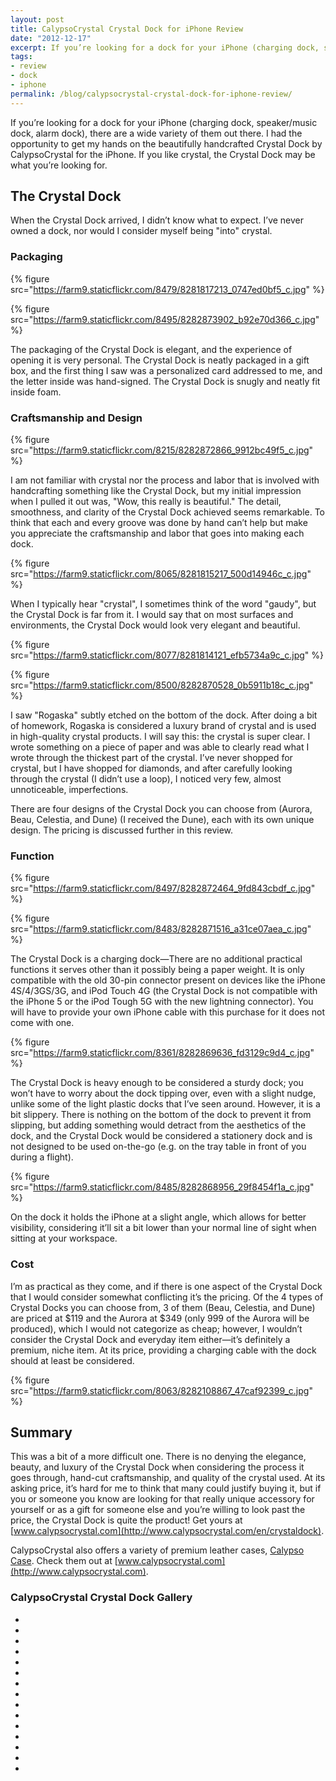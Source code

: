 ```yaml
---
layout: post
title: CalypsoCrystal Crystal Dock for iPhone Review
date: "2012-12-17"
excerpt: If you’re looking for a dock for your iPhone (charging dock, speaker/music dock, alarm dock), there are a wide variety of them out there. I had the opportunity to get my hands on the beautifully handcrafted Crystal Dock by CalypsoCrystal for the iPhone. If you like crystal, the Crystal Dock may be what you’re looking for.
tags:
- review
- dock
- iphone
permalink: /blog/calypsocrystal-crystal-dock-for-iphone-review/
---
```


If you’re looking for a dock for your iPhone (charging dock, speaker/music dock, alarm dock), there are a wide variety of them out there. I had the opportunity to get my hands on the beautifully handcrafted Crystal Dock by CalypsoCrystal for the iPhone. If you like crystal, the Crystal Dock may be what you’re looking for.

## The Crystal Dock

When the Crystal Dock arrived, I didn’t know what to expect. I’ve never owned a dock, nor would I consider myself being "into" crystal.

### Packaging

{% figure src="https://farm9.staticflickr.com/8479/8281817213_0747ed0bf5_c.jpg" %}

{% figure src="https://farm9.staticflickr.com/8495/8282873902_b92e70d366_c.jpg" %}

The packaging of the Crystal Dock is elegant, and the experience of opening it is very personal. The Crystal Dock is neatly packaged in a gift box, and the first thing I saw was a personalized card addressed to me, and the letter inside was hand-signed. The Crystal Dock is snugly and neatly fit inside foam.

### Craftsmanship and Design

{% figure src="https://farm9.staticflickr.com/8215/8282872866_9912bc49f5_c.jpg" %}

I am not familiar with crystal nor the process and labor that is involved with handcrafting something like the Crystal Dock, but my initial impression when I pulled it out was, "Wow, this really is beautiful." The detail, smoothness, and clarity of the Crystal Dock achieved seems remarkable. To think that each and every groove was done by hand can’t help but make you appreciate the craftsmanship and labor that goes into making each dock.

{% figure src="https://farm9.staticflickr.com/8065/8281815217_500d14946c_c.jpg" %}

When I typically hear "crystal", I sometimes think of the word "gaudy", but the Crystal Dock is far from it. I would say that on most surfaces and environments, the Crystal Dock would look very elegant and beautiful.

{% figure src="https://farm9.staticflickr.com/8077/8281814121_efb5734a9c_c.jpg" %}

{% figure src="https://farm9.staticflickr.com/8500/8282870528_0b5911b18c_c.jpg" %}

I saw "Rogaska" subtly etched on the bottom of the dock. After doing a bit of homework, Rogaska is considered a luxury brand of crystal and is used in high-quality crystal products. I will say this: the crystal is super clear. I wrote something on a piece of paper and was able to clearly read what I wrote through the thickest part of the crystal. I’ve never shopped for crystal, but I have shopped for diamonds, and after carefully looking through the crystal (I didn’t use a loop), I noticed very few, almost unnoticeable, imperfections.

There are four designs of the Crystal Dock you can choose from (Aurora, Beau, Celestia, and Dune) (I received the Dune), each with its own unique design. The pricing is discussed further in this review.

### Function

{% figure src="https://farm9.staticflickr.com/8497/8282872464_9fd843cbdf_c.jpg" %}

{% figure src="https://farm9.staticflickr.com/8483/8282871516_a31ce07aea_c.jpg" %}

The Crystal Dock is a charging dock—There are no additional practical functions it serves other than it possibly being a paper weight. It is only compatible with the old 30-pin connector present on devices like the iPhone 4S/4/3GS/3G, and iPod Touch 4G (the Crystal Dock is not compatible with the iPhone 5 or the iPod Tough 5G with the new lightning connector). You will have to provide your own iPhone cable with this purchase for it does not come with one.

{% figure src="https://farm9.staticflickr.com/8361/8282869636_fd3129c9d4_c.jpg" %}

The Crystal Dock is heavy enough to be considered a sturdy dock; you won’t have to worry about the dock tipping over, even with a slight nudge, unlike some of the light plastic docks that I’ve seen around. However, it is a bit slippery. There is nothing on the bottom of the dock to prevent it from slipping, but adding something would detract from the aesthetics of the dock, and the Crystal Dock would be considered a stationery dock and is not designed to be used on-the-go (e.g. on the tray table in front of you during a flight).

{% figure src="https://farm9.staticflickr.com/8485/8282868956_29f8454f1a_c.jpg" %}

On the dock it holds the iPhone at a slight angle, which allows for better visibility, considering it’ll sit a bit lower than your normal line of sight when sitting at your workspace.

### Cost

I’m as practical as they come, and if there is one aspect of the Crystal Dock that I would consider somewhat conflicting it’s the pricing. Of the 4 types of Crystal Docks you can choose from, 3 of them (Beau, Celestia, and Dune) are priced at $119 and the Aurora at $349 (only 999 of the Aurora will be produced), which I would not categorize as cheap; however, I wouldn’t consider the Crystal Dock and everyday item either—it’s definitely a premium, niche item. At its price, providing a charging cable with the dock should at least be considered.

{% figure src="https://farm9.staticflickr.com/8063/8282108867_47caf92399_c.jpg" %}

## Summary

This was a bit of a more difficult one. There is no denying the elegance, beauty, and luxury of the Crystal Dock when considering the process it goes through, hand-cut craftsmanship, and quality of the crystal used. At its asking price, it’s hard for me to think that many could justify buying it, but if you or someone you know are looking for that really unique accessory for yourself or as a gift for someone else and you’re willing to look past the price, the Crystal Dock is quite the product! Get yours at [www.calypsocrystal.com](http://www.calypsocrystal.com/en/crystaldock).

CalypsoCrystal also offers a variety of premium leather cases, [Calypso Case](http://www.calypsocrystal.com/en/calypsocase). Check them out at [www.calypsocrystal.com](http://www.calypsocrystal.com).

### CalypsoCrystal Crystal Dock Gallery

<div class="rslides-container gallery">
  <ul class="rslides navigation">
    <li><img src="https://farm9.staticflickr.com/8479/8281817213_0747ed0bf5_c.jpg" alt="" /></li>
    <li><img src="https://farm9.staticflickr.com/8495/8282873902_b92e70d366_c.jpg" alt="" /></li>
    <li><img src="https://farm9.staticflickr.com/8339/8281816549_159a852f44_c.jpg" alt="" /></li>
    <li><img src="https://farm9.staticflickr.com/8215/8282872866_9912bc49f5_c.jpg" alt="" /></li>
    <li><img src="https://farm9.staticflickr.com/8351/8282870828_2a366a8fe5_c.jpg" alt="" /></li>
    <li><img src="https://farm9.staticflickr.com/8497/8282872464_9fd843cbdf_c.jpg" alt="" /></li>
    <li><img src="https://farm9.staticflickr.com/8483/8282871516_a31ce07aea_c.jpg" alt="" /></li>
    <li><img src="https://farm9.staticflickr.com/8077/8281814121_efb5734a9c_c.jpg" alt="" /></li>
    <li><img src="https://farm9.staticflickr.com/8500/8282870528_0b5911b18c_c.jpg" alt="" /></li>
    <li><img src="https://farm9.staticflickr.com/8361/8282869636_fd3129c9d4_c.jpg" alt="" /></li>
    <li><img src="https://farm9.staticflickr.com/8076/8282869986_cf1879686b_c.jpg" alt="" /></li>
    <li><img src="https://farm9.staticflickr.com/8487/8282869182_b4bda3329c_c.jpg" alt="" /></li>
    <li><img src="https://farm9.staticflickr.com/8485/8282868956_29f8454f1a_c.jpg" alt="" /></li>
    <li><img src="https://farm9.staticflickr.com/8066/8281813269_4ff6db1274_c.jpg" alt="" /></li>
    <li><img src="https://farm9.staticflickr.com/8501/8281811519_344d977ecf_c.jpg" alt="" /></li>
  </ul>
</div>
